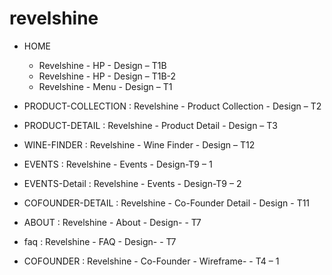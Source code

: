 # revelshine

- HOME

  - Revelshine - HP - Design – T1B
  - Revelshine - HP - Design – T1B-2
  - Revelshine - Menu - Design – T1

- PRODUCT-COLLECTION : Revelshine - Product Collection - Design – T2

- PRODUCT-DETAIL : Revelshine - Product Detail - Design – T3

- WINE-FINDER : Revelshine - Wine Finder - Design – T12

- EVENTS : Revelshine - Events - Design-T9 – 1

- EVENTS-Detail : Revelshine - Events - Design-T9 – 2

- COFOUNDER-DETAIL : Revelshine - Co-Founder Detail - Design - T11

- ABOUT : Revelshine - About - Design- - T7

- faq : Revelshine - FAQ - Design- - T7

- COFOUNDER : Revelshine - Co-Founder - Wireframe- - T4 – 1
